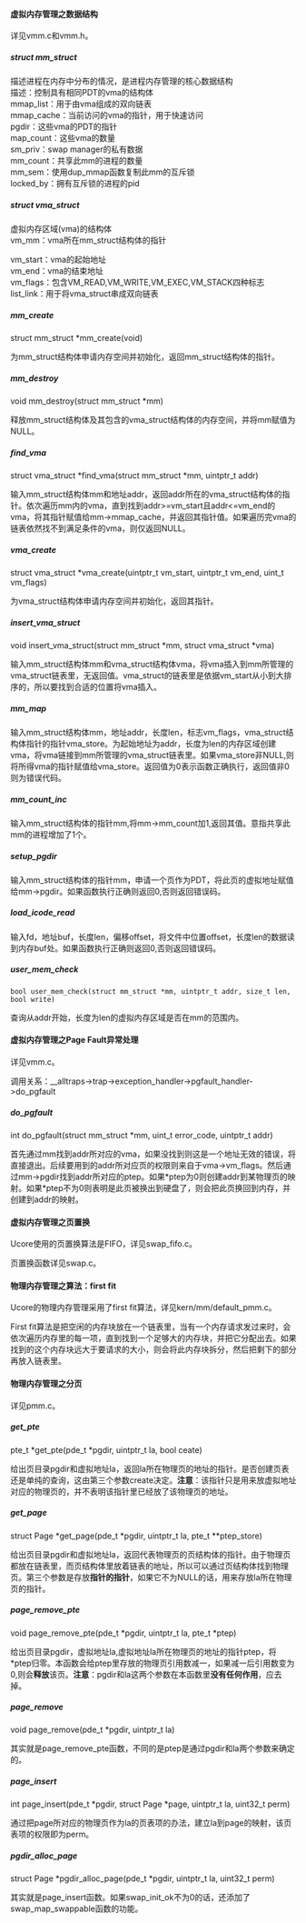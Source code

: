 #### 虚拟内存管理之数据结构

详见vmm.c和vmm.h。

##### struct mm_struct

描述进程在内存中分布的情况，是进程内存管理的核心数据结构  
描述：控制具有相同PDT的vma的结构体  
mmap_list：用于由vma组成的双向链表  
mmap_cache：当前访问的vma的指针，用于快速访问  
pgdir：这些vma的PDT的指针  
map_count：这些vma的数量  
sm_priv：swap manager的私有数据  
mm_count：共享此mm的进程的数量  
mm_sem：使用dup_mmap函数复制此mm的互斥锁  
locked_by：拥有互斥锁的进程的pid

##### struct vma_struct

虚拟内存区域(vma)的结构体  
  vm_mm：vma所在mm_struct结构体的指针 

  vm_start：vma的起始地址  
  vm_end：vma的结束地址  
  vm_flags：包含VM_READ,VM_WRITE,VM_EXEC,VM_STACK四种标志  
  list_link：用于将vma_struct串成双向链表

##### mm_create  

struct mm_struct *mm_create(void)

为mm_struct结构体申请内存空间并初始化，返回mm_struct结构体的指针。

##### mm_destroy

void mm_destroy(struct mm_struct *mm)

释放mm_struct结构体及其包含的vma_struct结构体的内存空间，并将mm赋值为NULL。

##### find_vma  

struct vma_struct *find_vma(struct mm_struct *mm, uintptr_t addr)

输入mm_struct结构体mm和地址addr，返回addr所在的vma_struct结构体的指针。依次遍历mm内的vma，直到找到addr>=vm_start且addr<=vm_end的vma，将其指针赋值给mm->mmap_cache，并返回其指针值。如果遍历完vma的链表依然找不到满足条件的vma，则仅返回NULL。

##### vma_create  

struct vma_struct *vma_create(uintptr_t vm_start, uintptr_t vm_end, uint_t vm_flags)

为vma_struct结构体申请内存空间并初始化，返回其指针。

##### insert_vma_struct  

void insert_vma_struct(struct mm_struct *mm, struct vma_struct *vma)

输入mm_struct结构体mm和vma_struct结构体vma，将vma插入到mm所管理的vma_struct链表里，无返回值。vma_struct的链表里是依据vm_start从小到大排序的，所以要找到合适的位置将vma插入。

##### mm_map

输入mm_struct结构体mm，地址addr，长度len，标志vm_flags，vma_struct结构体指针的指针vma_store。为起始地址为addr，长度为len的内存区域创建vma，将vma链接到mm所管理的vma_struct链表里。如果vma_store非NULL,则将所得vma的指针赋值给vma_store。返回值为0表示函数正确执行，返回值非0则为错误代码。

##### mm_count_inc  

输入mm_struct结构体的指针mm,将mm->mm_count加1,返回其值。意指共享此mm的进程增加了1个。

##### setup_pgdir

输入mm_struct结构体的指针mm，申请一个页作为PDT，将此页的虚拟地址赋值给mm->pgdir。如果函数执行正确则返回0,否则返回错误码。

##### load_icode_read

输入fd，地址buf，长度len，偏移offset，将文件中位置offset，长度len的数据读到内存buf处。如果函数执行正确则返回0,否则返回错误码。

##### user_mem_check

`bool user_mem_check(struct mm_struct *mm, uintptr_t addr, size_t len, bool write)`

查询从addr开始，长度为len的虚拟内存区域是否在mm的范围内。

#### 虚拟内存管理之Page Fault异常处理

详见vmm.c。

调用关系：__alltraps->trap->exception_handler->pgfault_handler->do_pgfault

##### do_pgfault

int do_pgfault(struct mm_struct *mm, uint_t error_code, uintptr_t addr)

首先通过mm找到addr所对应的vma，如果没找到则这是一个地址无效的错误，将直接退出。后续要用到的addr所对应页的权限则来自于vma->vm_flags。然后通过mm->pgdir找到addr所对应的ptep。如果\*ptep为0则创建addr到某物理页的映射。如果\*ptep不为0则表明是此页被换出到硬盘了，则会把此页换回到内存，并创建到addr的映射。

#### 虚拟内存管理之页置换

Ucore使用的页置换算法是FIFO，详见swap_fifo.c。

页置换函数详见swap.c。

#### 物理内存管理之算法：first fit

Ucore的物理内存管理采用了first fit算法，详见kern/mm/default_pmm.c。

First fit算法是把空闲的内存块放在一个链表里，当有一个内存请求发过来时，会依次遍历内存里的每一项，直到找到一个足够大的内存块，并把它分配出去。如果找到的这个内存块远大于要请求的大小，则会将此内存块拆分，然后把剩下的部分再放入链表里。

#### 物理内存管理之分页

详见pmm.c。

##### get_pte

pte_t *get_pte(pde_t *pgdir, uintptr_t la, bool ceate)

给出页目录pgdir和虚拟地址la，返回la所在物理页的地址的指针。是否创建页表还是单纯的查询，这由第三个参数create决定。**注意**：该指针只是用来放虚拟地址对应的物理页的，并不表明该指针里已经放了该物理页的地址。

##### get_page

struct Page *get_page(pde_t *pgdir, uintptr_t la, pte_t **ptep_store)

给出页目录pgdir和虚拟地址la，返回代表物理页的页结构体的指针。由于物理页都放在链表里，而页结构体里放着链表的地址，所以可以通过页结构体找到物理页。第三个参数是存放**指针的指针**，如果它不为NULL的话，用来存放la所在物理页的指针。

##### page_remove_pte

void page_remove_pte(pde_t *pgdir, uintptr_t la, pte_t *ptep)

给出页目录pgdir，虚拟地址la,虚拟地址la所在物理页的地址的指针ptep，将*ptep归零。本函数会给ptep里存放的物理页引用数减一，如果减一后引用数变为0,则会**释放**该页。**注意**：pgdir和la这两个参数在本函数里**没有任何作用**，应去掉。

##### page_remove

void page_remove(pde_t *pgdir, uintptr_t la)

其实就是page_remove_pte函数，不同的是ptep是通过pgdir和la两个参数来确定的。

##### page_insert

int page_insert(pde_t *pgdir, struct Page *page, uintptr_t la, uint32_t perm)

通过把page所对应的物理页作为la的页表项的办法，建立la到page的映射，该页表项的权限即为perm。

##### pgdir_alloc_page

struct Page *pgdir_alloc_page(pde_t *pgdir, uintptr_t la, uint32_t perm)

其实就是page_insert函数。如果swap_init_ok不为0的话，还添加了swap_map_swappable函数的功能。